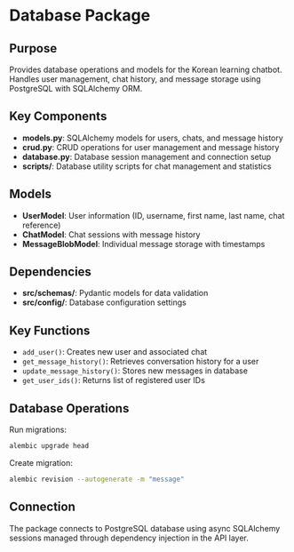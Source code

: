 # Database Package

## Purpose
Provides database operations and models for the Korean learning chatbot. Handles user management, chat history, and message storage using PostgreSQL with SQLAlchemy ORM.

## Key Components
- **models.py**: SQLAlchemy models for users, chats, and message history
- **crud.py**: CRUD operations for user management and message history
- **database.py**: Database session management and connection setup
- **scripts/**: Database utility scripts for chat management and statistics

## Models
- **UserModel**: User information (ID, username, first name, last name, chat reference)
- **ChatModel**: Chat sessions with message history
- **MessageBlobModel**: Individual message storage with timestamps

## Dependencies
- **src/schemas/**: Pydantic models for data validation
- **src/config/**: Database configuration settings

## Key Functions
- `add_user()`: Creates new user and associated chat
- `get_message_history()`: Retrieves conversation history for a user
- `update_message_history()`: Stores new messages in database
- `get_user_ids()`: Returns list of registered user IDs

## Database Operations
Run migrations:
```bash
alembic upgrade head
```

Create migration:
```bash
alembic revision --autogenerate -m "message"
```

## Connection
The package connects to PostgreSQL database using async SQLAlchemy sessions managed through dependency injection in the API layer.